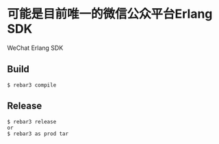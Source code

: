 可能是目前唯一的微信公众平台Erlang SDK
=====

WeChat Erlang SDK

Build
-----

    $ rebar3 compile

Release
-----

    $ rebar3 release
    or
    $ rebar3 as prod tar
